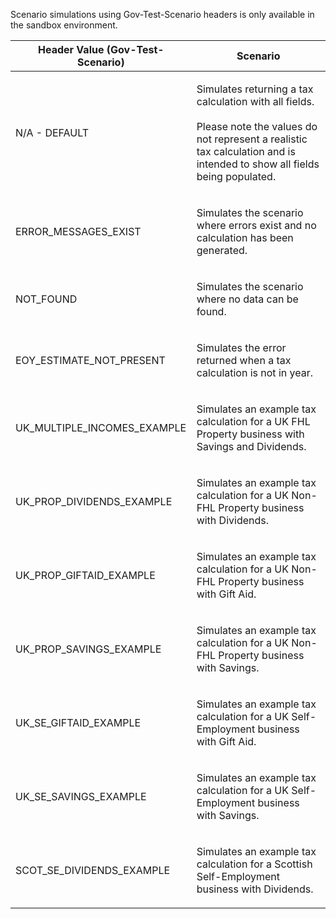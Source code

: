<p>Scenario simulations using Gov-Test-Scenario headers is only available in the sandbox environment.</p>
<table>
    <thead>
        <tr>
            <th>Header Value (Gov-Test-Scenario)</th>
            <th>Scenario</th>
        </tr>
    </thead>
    <tbody> 
        <tr>
            <td><p>N/A - DEFAULT</p></td>
            <td><p>Simulates returning a tax calculation with all fields.<br><br>Please note the values do not represent a realistic tax calculation and is intended to show all fields being populated.</p></td>
        </tr>
        <tr>
            <td><p>ERROR_MESSAGES_EXIST</p></td>
            <td><p>Simulates the scenario where errors exist and no calculation has been generated.</p></td>
        </tr>
        <tr>
            <td><p>NOT_FOUND</p></td>
            <td><p>Simulates the scenario where no data can be found.</p></td>
        </tr>
         <tr>
            <td><p>EOY_ESTIMATE_NOT_PRESENT</p></td>
            <td><p>Simulates the error returned when a tax calculation is not in year.</p></td>
        </tr>
        <tr>
            <td><p>UK_MULTIPLE_INCOMES_EXAMPLE</p></td>
            <td><p>Simulates an example tax calculation for a UK FHL Property business with Savings and Dividends.</p></td>
        </tr>
        <tr>
            <td><p>UK_PROP_DIVIDENDS_EXAMPLE</p></td>
            <td><p>Simulates an example tax calculation for a UK Non-FHL Property business with Dividends.</p></td>
        </tr>   
        <tr>
            <td><p>UK_PROP_GIFTAID_EXAMPLE</p></td>
            <td><p>Simulates an example tax calculation for a UK Non-FHL Property business with Gift Aid.</p></td>
        </tr>        
        <tr>
            <td><p>UK_PROP_SAVINGS_EXAMPLE</p></td>
            <td><p>Simulates an example tax calculation for a UK Non-FHL Property business with Savings.</p></td>
        </tr>
        <tr>
            <td><p>UK_SE_GIFTAID_EXAMPLE</p></td>
            <td><p>Simulates an example tax calculation for a UK Self-Employment business with Gift Aid.</p></td>
        </tr>
        <tr>
            <td><p>UK_SE_SAVINGS_EXAMPLE</p></td>
            <td><p>Simulates an example tax calculation for a UK Self-Employment business with Savings.</p></td>
        </tr>
        <tr>
            <td><p>SCOT_SE_DIVIDENDS_EXAMPLE</p></td>
            <td><p>Simulates an example tax calculation for a Scottish Self-Employment business with Dividends.</p></td>
        </tr>                    
    </tbody>
</table>